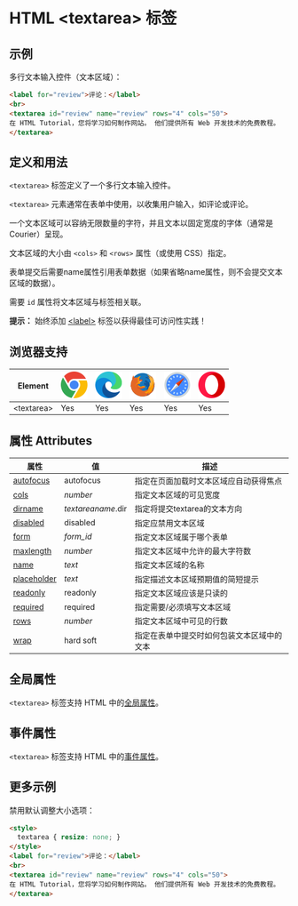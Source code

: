 HTML \<textarea> 标签
===

## 示例

多行文本输入控件（文本区域）：

```html idoc:preview:iframe
<label for="review">评论：</label>
<br>
<textarea id="review" name="review" rows="4" cols="50">
在 HTML Tutorial，您将学习如何制作网站。 他们提供所有 Web 开发技术的免费教程。
</textarea>
```

## 定义和用法

`<textarea>` 标签定义了一个多行文本输入控件。

`<textarea>` 元素通常在表单中使用，以收集用户输入，如评论或评论。

一个文本区域可以容纳无限数量的字符，并且文本以固定宽度的字体（通常是 Courier）呈现。

文本区域的大小由 `<cols>` 和 `<rows>` 属性（或使用 CSS）指定。

表单提交后需要name属性引用表单数据（如果省略name属性，则不会提交文本区域的数据）。

需要 `id` 属性将文本区域与标签相关联。

**提示：** 始终添加 [\<label>](./label.md) 标签以获得最佳可访问性实践！

## 浏览器支持

| Element | ![chrome][1] | ![edge][2] | ![firefox][3] | ![safari][4] | ![opera][5] |
| ------- | --- | --- | --- | --- | --- |
| \<textarea> | Yes | Yes | Yes | Yes | Yes |

## 属性 Attributes

| 属性 | 值 | 描述 |
| ---- | ---- | ---- |
| [autofocus](./textarea_autofocus.md)     | autofocus          | 指定在页面加载时文本区域应自动获得焦点 |
| [cols](./textarea_cols.md)               | *number*           | 指定文本区域的可见宽度 |
| [dirname](./textarea_dirname.md)         | *textareaname*.dir | 指定将提交textarea的文本方向 |
| [disabled](./textarea_disabled.md)       | disabled           | 指定应禁用文本区域 |
| [form](./textarea_form.md)               | *form\_id*         | 指定文本区域属于哪个表单 |
| [maxlength](./textarea_maxlength.md)     | *number*           | 指定文本区域中允许的最大字符数 |
| [name](./textarea_name.md)               | *text*             | 指定文本区域的名称 |
| [placeholder](./textarea_placeholder.md) | *text*             | 指定描述文本区域预期值的简短提示 |
| [readonly](./textarea_readonly.md)       | readonly           | 指定文本区域应该是只读的 |
| [required](./textarea_required.md)       | required           | 指定需要/必须填写文本区域 |
| [rows](./textarea_rows.md)               | *number*           | 指定文本区域中可见的行数 |
| [wrap](./textarea_wrap.md)               | hard soft          | 指定在表单中提交时如何包装文本区域中的文本 |

## 全局属性

`<textarea>` 标签支持 HTML 中的[全局属性](../reference/standardattributes.md)。

## 事件属性

`<textarea>` 标签支持 HTML 中的[事件属性](../reference/eventattributes.md)。

## 更多示例


禁用默认调整大小选项：

```html idoc:preview:iframe
<style>
  textarea { resize: none; }
</style>
<label for="review">评论：</label>
<br>
<textarea id="review" name="review" rows="4" cols="50">
在 HTML Tutorial，您将学习如何制作网站。 他们提供所有 Web 开发技术的免费教程。
</textarea>
```


[1]: ../assets/chrome.svg
[2]: ../assets/edge.svg
[3]: ../assets/firefox.svg
[4]: ../assets/safari.svg
[5]: ../assets/opera.svg